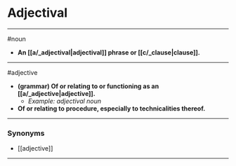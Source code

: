 # Adjectival
---
#noun
- **An [[a/_adjectival|adjectival]] phrase or [[c/_clause|clause]].**
---
#adjective
- **(grammar) Of or relating to or functioning as an [[a/_adjective|adjective]].**
	- _Example: adjectival noun_
- **Of or relating to procedure, especially to technicalities thereof.**
---
### Synonyms
- [[adjective]]
---
